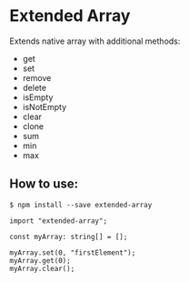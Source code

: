 # Extended Array

Extends native array with additional methods:

-   get
-   set
-   remove
-   delete
-   isEmpty
-   isNotEmpty
-   clear
-   clone
-   sum
-   min
-   max

## How to use:

```
$ npm install --save extended-array

import "extended-array";

const myArray: string[] = [];

myArray.set(0, "firstElement");
myArray.get(0);
myArray.clear();
```

